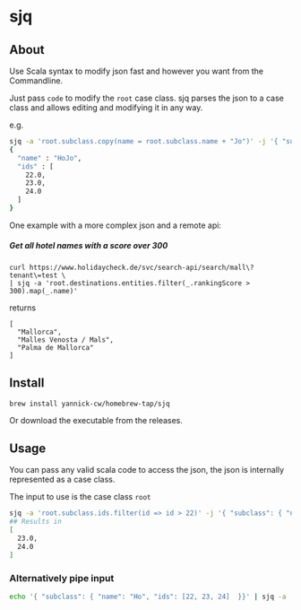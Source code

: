 # sjq

## About

Use Scala syntax to modify json fast and however you want from the Commandline.

Just pass `code` to modify the `root` case class. sjq parses the json to a case class and allows editing and modifying it in any way.

e.g.

```bash
sjq -a 'root.subclass.copy(name = root.subclass.name + "Jo")' -j '{ "subclass": { "name": "Ho", "ids": [22, 23, 24]  }}'
{
  "name" : "HoJo",
  "ids" : [
    22.0,
    23.0,
    24.0
  ]
}
```

One example with a more complex json and a remote api:

##### Get all hotel names with a score over 300

```
curl https://www.holidaycheck.de/svc/search-api/search/mall\?tenant\=test \
| sjq -a 'root.destinations.entities.filter(_.rankingScore > 300).map(_.name)'
```

returns

```
[
  "Mallorca",
  "Malles Venosta / Mals",
  "Palma de Mallorca"
]
```

## Install 

`brew install yannick-cw/homebrew-tap/sjq`

Or download the executable from the releases.

## Usage

You can pass any valid scala code to access the json, the json is internally represented as a case class.

The input to use is the case class `root`

```bash
sjq -a 'root.subclass.ids.filter(id => id > 22)' -j '{ "subclass": { "name": "Ho", "ids": [22, 23, 24]  }}'
## Results in 
[
  23.0,
  24.0
]
```

### Alternatively pipe input

```bash
echo '{ "subclass": { "name": "Ho", "ids": [22, 23, 24]  }}' | sjq -a 'root.subclass.ids.filter(id => id > 22)'
```
